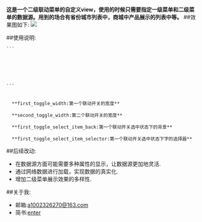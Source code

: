 **这是一个二级联动菜单的自定义view，使用的时候只需要指定一级菜单和二级菜单的数据源。用到的场合有省份城市列表中，商城中产品展示的列表中等。**
##效果图如下:
   ![](http://upload-images.jianshu.io/upload_images/2528336-d832be2e96986f6a.gif?imageMogr2/auto-orient/strip)
   
##使用说明:  
   <pre><code>```<resources>
    <declare-styleable name="DoubleToggleView">
        <attr name="first_toggle_width" format="dimension" />
        <attr name="second_toggle_width" format="dimension" />
        <attr name="first_toggle_select_item_back" format="color" />
        <attr name="first_toggle_select_item_selector" format="reference" />
    </declare-styleable>
</resources>```
   </code></pre>
   
      **first_toggle_width:第一个联动开关的宽度**
      
      **second_toggle_width:第二个联动开关的宽度**
      
      **first_toggle_select_item_back:第一个联动开关选中状态下的背景**
      
      **first_toggle_select_item_selector:第一个联动开关选中状态下字的选择器**
   
##后续改动: 
   - 在数据源方面可能需要多种属性的显示，让数据源更加地灵活.
   - 通过网络数据进行加载，实现数据的真实化.
   - 增加二级菜单展示效果的多样性.
   
##关于我:
   - 邮箱:a1002326270@163.com
   - 简书:[enter](http://www.jianshu.com/users/7b186b7247c1)
   
   
   
